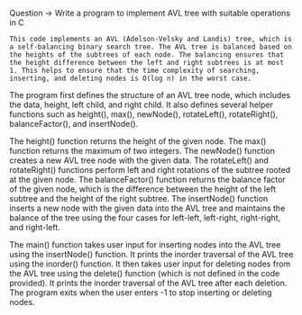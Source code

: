 Question -> Write a program to implement AVL tree with suitable
operations in C


```This code implements an AVL (Adelson-Velsky and Landis) tree, which is a self-balancing binary search tree. The AVL tree is balanced based on the heights of the subtrees of each node. The balancing ensures that the height difference between the left and right subtrees is at most 1. This helps to ensure that the time complexity of searching, inserting, and deleting nodes is O(log n) in the worst case.```

The program first defines the structure of an AVL tree node, which includes the data, height, left child, and right child. It also defines several helper functions such as height(), max(), newNode(), rotateLeft(), rotateRight(), balanceFactor(), and insertNode().

The height() function returns the height of the given node. The max() function returns the maximum of two integers. The newNode() function creates a new AVL tree node with the given data. The rotateLeft() and rotateRight() functions perform left and right rotations of the subtree rooted at the given node. The balanceFactor() function returns the balance factor of the given node, which is the difference between the height of the left subtree and the height of the right subtree. The insertNode() function inserts a new node with the given data into the AVL tree and maintains the balance of the tree using the four cases for left-left, left-right, right-right, and right-left.

The main() function takes user input for inserting nodes into the AVL tree using the insertNode() function. It prints the inorder traversal of the AVL tree using the inorder() function. It then takes user input for deleting nodes from the AVL tree using the delete() function (which is not defined in the code provided). It prints the inorder traversal of the AVL tree after each deletion. The program exits when the user enters -1 to stop inserting or deleting nodes.